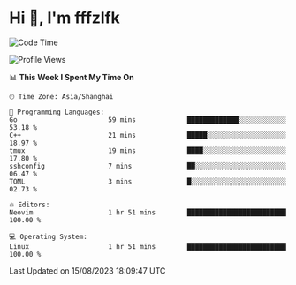 # Hi 👋, I'm fffzlfk

<!--START_SECTION:waka-->
![Code Time](http://img.shields.io/badge/Code%20Time-347%20hrs%2017%20mins-blue)

![Profile Views](http://img.shields.io/badge/Profile%20Views-23-blue)

📊 **This Week I Spent My Time On** 

```text
🕑︎ Time Zone: Asia/Shanghai

💬 Programming Languages: 
Go                       59 mins             █████████████░░░░░░░░░░░░   53.18 % 
C++                      21 mins             █████░░░░░░░░░░░░░░░░░░░░   18.97 % 
tmux                     19 mins             ████░░░░░░░░░░░░░░░░░░░░░   17.80 % 
sshconfig                7 mins              ██░░░░░░░░░░░░░░░░░░░░░░░   06.47 % 
TOML                     3 mins              █░░░░░░░░░░░░░░░░░░░░░░░░   02.73 % 

🔥 Editors: 
Neovim                   1 hr 51 mins        █████████████████████████   100.00 % 

💻 Operating System: 
Linux                    1 hr 51 mins        █████████████████████████   100.00 % 
```


 Last Updated on 15/08/2023 18:09:47 UTC
<!--END_SECTION:waka-->

